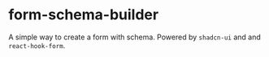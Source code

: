 # form-schema-builder
A simple way to create a form with schema. Powered by `shadcn-ui` and and `react-hook-form`.
